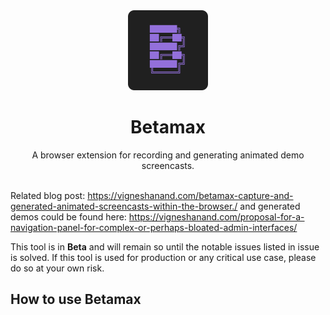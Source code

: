 <div align="center">
   <img width="128" src="/src/assets/img/logo.svg" alt="logo"/>
   <h1>Betamax</h1>
   A browser extension for recording and generating animated demo screencasts.
</div>
<br/>

Related blog post: https://vigneshanand.com/betamax-capture-and-generated-animated-screencasts-within-the-browser./ and generated demos could be found here: https://vigneshanand.com/proposal-for-a-navigation-panel-for-complex-or-perhaps-bloated-admin-interfaces/

This tool is in **Beta** and will remain so until the notable issues listed in issue is solved. If this tool is used for production or any critical use case, please do so at your own risk.


## How to use Betamax

